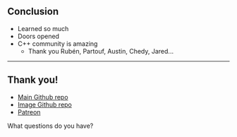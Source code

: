 <div class="white-bg">

## Conclusion

* Learned so much
* Doors opened
* C++ community is amazing
  * Thank you Rubén, Partouf, Austin, Chedy, Jared...
  
</div>

---

<div class="white-bg">

## Thank you!

* [Main Github repo](https://github.com/mattgodbolt/compiler-explorer)
* [Image Github repo](https://github.com/mattgodbolt/compiler-explorer-image)
* [Patreon](https://patreon.com/mattgodbolt)

What questions do you have?

</div>
